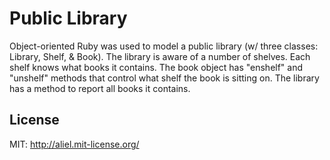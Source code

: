 # Public Library

Object-oriented Ruby was used to model a public library (w/ three classes: Library, Shelf, & Book). The library is aware of a number of shelves. Each shelf knows what books it contains. The book object has "enshelf" and "unshelf" methods that control what shelf the book is sitting on. The library has a method to report all books it contains.

## License

MIT: http://aliel.mit-license.org/
